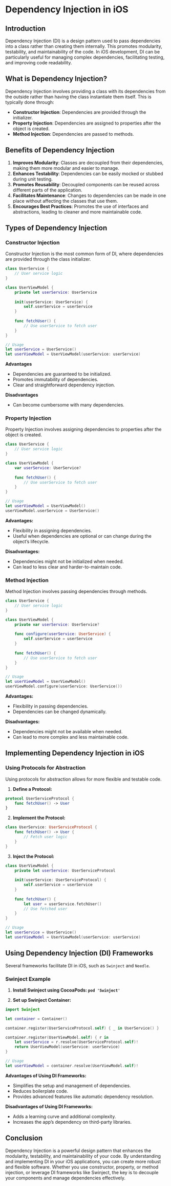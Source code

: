 
# Dependency Injection in iOS

## **Introduction**

Dependency Injection (DI) is a design pattern used to pass dependencies into a class rather than creating them internally. This promotes modularity, testability, and maintainability of the code. In iOS development, DI can be particularly useful for managing complex dependencies, facilitating testing, and improving code readability.

## What is Dependency Injection?

Dependency Injection involves providing a class with its dependencies from the outside rather than having the class instantiate them itself. This is typically done through:

- **Constructor Injection**: Dependencies are provided through the initializer.
- **Property Injection**: Dependencies are assigned to properties after the object is created.
- **Method Injection**: Dependencies are passed to methods.

## Benefits of Dependency Injection

1. **Improves Modularity**: Classes are decoupled from their dependencies, making them more modular and easier to manage.
2. **Enhances Testability**: Dependencies can be easily mocked or stubbed during unit testing.
3. **Promotes Reusability**: Decoupled components can be reused across different parts of the application.
4. **Facilitates Maintenance**: Changes to dependencies can be made in one place without affecting the classes that use them.
5. **Encourages Best Practices**: Promotes the use of interfaces and abstractions, leading to cleaner and more maintainable code.

## Types of Dependency Injection

### Constructor Injection

Constructor Injection is the most common form of DI, where dependencies are provided through the class initializer.

```swift
class UserService {
    // User service logic
}

class UserViewModel {
    private let userService: UserService
    
    init(userService: UserService) {
        self.userService = userService
    }
    
    func fetchUser() {
        // Use userService to fetch user
    }
}

// Usage
let userService = UserService()
let userViewModel = UserViewModel(userService: userService)
```

**Advantages**

- Dependencies are guaranteed to be initialized.
- Promotes immutability of dependencies.
- Clear and straightforward dependency injection.

**Disadvantages**

- Can become cumbersome with many dependencies.

### Property Injection

Property Injection involves assigning dependencies to properties after the object is created.

```swift
class UserService {
    // User service logic
}

class UserViewModel {
    var userService: UserService?
    
    func fetchUser() {
        // Use userService to fetch user
    }
}

// Usage
let userViewModel = UserViewModel()
userViewModel.userService = UserService()
```

**Advantages:**

- Flexibility in assigning dependencies.
- Useful when dependencies are optional or can change during the object’s lifecycle.

**Disadvantages:**

- Dependencies might not be initialized when needed.
- Can lead to less clear and harder-to-maintain code.

### **Method Injection**

Method Injection involves passing dependencies through methods.

```swift
class UserService {
    // User service logic
}

class UserViewModel {
    private var userService: UserService?
    
    func configure(userService: UserService) {
        self.userService = userService
    }
    
    func fetchUser() {
        // Use userService to fetch user
    }
}

// Usage
let userViewModel = UserViewModel()
userViewModel.configure(userService: UserService())
```

**Advantages:**

- Flexibility in passing dependencies.
- Dependencies can be changed dynamically.

**Disadvantages:**

- Dependencies might not be available when needed.
- Can lead to more complex and less maintainable code.

## **Implementing Dependency Injection in iOS**

### **Using Protocols for Abstraction**

Using protocols for abstraction allows for more flexible and testable code.

1.	**Define a Protocol:**

```swift
protocol UserServiceProtocol {
    func fetchUser() -> User
}
```

2.	**Implement the Protocol:**

```swift
class UserService: UserServiceProtocol {
    func fetchUser() -> User {
        // Fetch user logic
    }
}
```

3.	**Inject the Protocol:**

```swift
class UserViewModel {
    private let userService: UserServiceProtocol
    
    init(userService: UserServiceProtocol) {
        self.userService = userService
    }
    
    func fetchUser() {
        let user = userService.fetchUser()
        // Use fetched user
    }
}

// Usage
let userService = UserService()
let userViewModel = UserViewModel(userService: userService)
```

## **Using Dependency Injection (DI) Frameworks**

Several frameworks facilitate DI in iOS, such as `Swinject` and `Needle`.

### **Swinject Example**

1. **Install Swinject using CocoaPods: `pod 'Swinject'`** 

1. **Set up Swinject Container:**

```swift
import Swinject

let container = Container()

container.register(UserServiceProtocol.self) { _ in UserService() }

container.register(UserViewModel.self) { r in
    let userService = r.resolve(UserServiceProtocol.self)!
    return UserViewModel(userService: userService)
}

// Usage
let userViewModel = container.resolve(UserViewModel.self)!
```

**Advantages of Using DI Frameworks:**

- Simplifies the setup and management of dependencies.
- Reduces boilerplate code.
- Provides advanced features like automatic dependency resolution.

**Disadvantages of Using DI Frameworks:**

- Adds a learning curve and additional complexity.
- Increases the app’s dependency on third-party libraries.

## **Conclusion**

Dependency Injection is a powerful design pattern that enhances the modularity, testability, and maintainability of your code. By understanding and implementing DI in your iOS applications, you can create more robust and flexible software. Whether you use constructor, property, or method injection, or leverage DI frameworks like Swinject, the key is to decouple your components and manage dependencies effectively.
